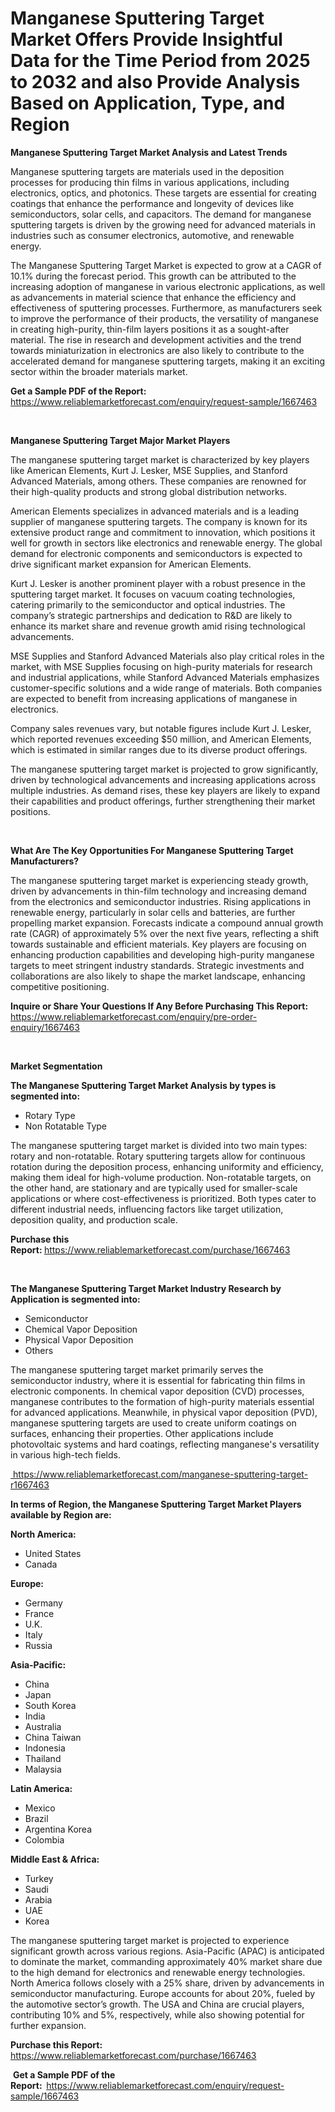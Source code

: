 <p><h1>Manganese Sputtering Target Market Offers Provide Insightful Data for the Time Period from 2025 to 2032 and also Provide Analysis Based on Application, Type, and Region</h1></p><p><strong>Manganese Sputtering Target Market Analysis and Latest Trends</strong></p>
<p><p>Manganese sputtering targets are materials used in the deposition processes for producing thin films in various applications, including electronics, optics, and photonics. These targets are essential for creating coatings that enhance the performance and longevity of devices like semiconductors, solar cells, and capacitors. The demand for manganese sputtering targets is driven by the growing need for advanced materials in industries such as consumer electronics, automotive, and renewable energy.</p><p>The Manganese Sputtering Target Market is expected to grow at a CAGR of 10.1% during the forecast period. This growth can be attributed to the increasing adoption of manganese in various electronic applications, as well as advancements in material science that enhance the efficiency and effectiveness of sputtering processes. Furthermore, as manufacturers seek to improve the performance of their products, the versatility of manganese in creating high-purity, thin-film layers positions it as a sought-after material. The rise in research and development activities and the trend towards miniaturization in electronics are also likely to contribute to the accelerated demand for manganese sputtering targets, making it an exciting sector within the broader materials market.</p></p>
<p><strong>Get a Sample PDF of the Report:&nbsp;</strong> <a href="https://www.reliablemarketforecast.com/enquiry/request-sample/1667463?utm_campaign=3622&utm_medium=2&utm_source=Github&utm_content=ia&utm_term=18042025&utm_id=manganese-sputtering-target">https://www.reliablemarketforecast.com/enquiry/request-sample/1667463</a></p>
<p>&nbsp;</p>
<p><strong>Manganese Sputtering Target Major Market Players</strong></p>
<p><p>The manganese sputtering target market is characterized by key players like American Elements, Kurt J. Lesker, MSE Supplies, and Stanford Advanced Materials, among others. These companies are renowned for their high-quality products and strong global distribution networks.</p><p>American Elements specializes in advanced materials and is a leading supplier of manganese sputtering targets. The company is known for its extensive product range and commitment to innovation, which positions it well for growth in sectors like electronics and renewable energy. The global demand for electronic components and semiconductors is expected to drive significant market expansion for American Elements.</p><p>Kurt J. Lesker is another prominent player with a robust presence in the sputtering target market. It focuses on vacuum coating technologies, catering primarily to the semiconductor and optical industries. The company’s strategic partnerships and dedication to R&D are likely to enhance its market share and revenue growth amid rising technological advancements.</p><p>MSE Supplies and Stanford Advanced Materials also play critical roles in the market, with MSE Supplies focusing on high-purity materials for research and industrial applications, while Stanford Advanced Materials emphasizes customer-specific solutions and a wide range of materials. Both companies are expected to benefit from increasing applications of manganese in electronics.</p><p>Company sales revenues vary, but notable figures include Kurt J. Lesker, which reported revenues exceeding $50 million, and American Elements, which is estimated in similar ranges due to its diverse product offerings.</p><p>The manganese sputtering target market is projected to grow significantly, driven by technological advancements and increasing applications across multiple industries. As demand rises, these key players are likely to expand their capabilities and product offerings, further strengthening their market positions.</p></p>
<p>&nbsp;</p>
<p><strong>What Are The Key Opportunities For Manganese Sputtering Target Manufacturers?</strong></p>
<p><p>The manganese sputtering target market is experiencing steady growth, driven by advancements in thin-film technology and increasing demand from the electronics and semiconductor industries. Rising applications in renewable energy, particularly in solar cells and batteries, are further propelling market expansion. Forecasts indicate a compound annual growth rate (CAGR) of approximately 5% over the next five years, reflecting a shift towards sustainable and efficient materials. Key players are focusing on enhancing production capabilities and developing high-purity manganese targets to meet stringent industry standards. Strategic investments and collaborations are also likely to shape the market landscape, enhancing competitive positioning.</p></p>
<p><strong>Inquire or Share Your Questions If Any Before Purchasing This Report:</strong> <a href="https://www.reliablemarketforecast.com/enquiry/pre-order-enquiry/1667463?utm_campaign=3622&utm_medium=2&utm_source=Github&utm_content=ia&utm_term=18042025&utm_id=manganese-sputtering-target">https://www.reliablemarketforecast.com/enquiry/pre-order-enquiry/1667463</a></p>
<p>&nbsp;</p>
<p><strong>Market Segmentation</strong></p>
<p><strong>The Manganese Sputtering Target Market Analysis by types is segmented into:</strong></p>
<p><ul><li>Rotary Type</li><li>Non Rotatable Type</li></ul></p>
<p><p>The manganese sputtering target market is divided into two main types: rotary and non-rotatable. Rotary sputtering targets allow for continuous rotation during the deposition process, enhancing uniformity and efficiency, making them ideal for high-volume production. Non-rotatable targets, on the other hand, are stationary and are typically used for smaller-scale applications or where cost-effectiveness is prioritized. Both types cater to different industrial needs, influencing factors like target utilization, deposition quality, and production scale.</p></p>
<p><strong>Purchase this Report:&nbsp;</strong><a href="https://www.reliablemarketforecast.com/purchase/1667463?utm_campaign=3622&utm_medium=2&utm_source=Github&utm_content=ia&utm_term=18042025&utm_id=manganese-sputtering-target">https://www.reliablemarketforecast.com/purchase/1667463</a></p>
<p>&nbsp;</p>
<p><strong>The Manganese Sputtering Target Market Industry Research by Application is segmented into:</strong></p>
<p><ul><li>Semiconductor</li><li>Chemical Vapor Deposition</li><li>Physical Vapor Deposition</li><li>Others</li></ul></p>
<p><p>The manganese sputtering target market primarily serves the semiconductor industry, where it is essential for fabricating thin films in electronic components. In chemical vapor deposition (CVD) processes, manganese contributes to the formation of high-purity materials essential for advanced applications. Meanwhile, in physical vapor deposition (PVD), manganese sputtering targets are used to create uniform coatings on surfaces, enhancing their properties. Other applications include photovoltaic systems and hard coatings, reflecting manganese's versatility in various high-tech fields.</p></p>
<p><a href="https://www.reliablemarketforecast.com/manganese-sputtering-target-r1667463?utm_campaign=3622&utm_medium=2&utm_source=Github&utm_content=ia&utm_term=18042025&utm_id=manganese-sputtering-target">&nbsp;https://www.reliablemarketforecast.com/manganese-sputtering-target-r1667463</a></p>
<p><strong>In terms of Region, the Manganese Sputtering Target Market Players available by Region are:</strong></p>
<p>
    <p> <strong> North America: </strong>
        <ul>
            <li>United States</li>
            <li>Canada</li>
        </ul>
        </p> 
    <p> <strong> Europe: </strong>
        <ul>
            <li>Germany</li>
            <li>France</li>
            <li>U.K.</li>
            <li>Italy</li>
            <li>Russia</li>
        </ul>
        </p> 
    <p> <strong> Asia-Pacific: </strong>
        <ul>
            <li>China</li>
            <li>Japan</li>
            <li>South Korea</li>
            <li>India</li>
            <li>Australia</li>
            <li>China Taiwan</li>
            <li>Indonesia</li>
            <li>Thailand</li>
            <li>Malaysia</li>
        </ul>
        </p> 
    <p> <strong> Latin America: </strong>
        <ul>
            <li>Mexico</li>
            <li>Brazil</li>
            <li>Argentina Korea</li>
            <li>Colombia</li>
        </ul>
        </p> 
    <p> <strong> Middle East & Africa: </strong>
        <ul>
            <li>Turkey</li>
            <li>Saudi</li>
            <li>Arabia</li>
            <li>UAE</li>
            <li>Korea</li>
        </ul>
    </p>
    </p>
<p><p>The manganese sputtering target market is projected to experience significant growth across various regions. Asia-Pacific (APAC) is anticipated to dominate the market, commanding approximately 40% market share due to the high demand for electronics and renewable energy technologies. North America follows closely with a 25% share, driven by advancements in semiconductor manufacturing. Europe accounts for about 20%, fueled by the automotive sector’s growth. The USA and China are crucial players, contributing 10% and 5%, respectively, while also showing potential for further expansion.</p></p>
<p><strong>Purchase this Report: </strong><a href="https://www.reliablemarketforecast.com/purchase/1667463?utm_campaign=3622&utm_medium=2&utm_source=Github&utm_content=ia&utm_term=18042025&utm_id=manganese-sputtering-target">https://www.reliablemarketforecast.com/purchase/1667463</a></p>
<p>&nbsp;<strong>Get a Sample PDF of the Report:&nbsp;&nbsp;</strong><a href="https://www.reliablemarketforecast.com/enquiry/request-sample/1667463?utm_campaign=3622&utm_medium=2&utm_source=Github&utm_content=ia&utm_term=18042025&utm_id=manganese-sputtering-target">https://www.reliablemarketforecast.com/enquiry/request-sample/1667463</a></p>
<p><strong></strong></p>
<p><p></p><p></p><p></p></p>